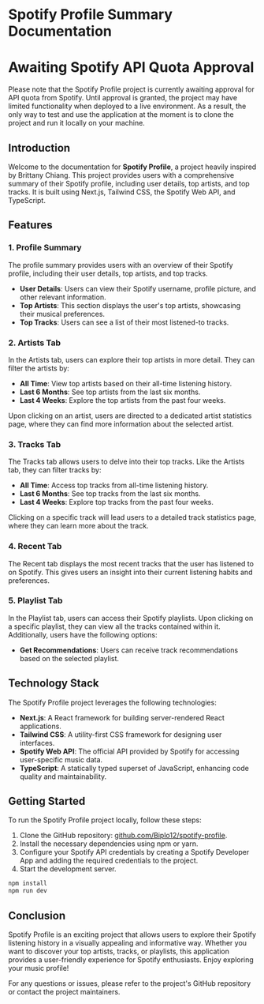 # Spotify Profile Summary Documentation

# Awaiting Spotify API Quota Approval
Please note that the Spotify Profile project is currently awaiting approval for API quota from Spotify. Until approval is granted, the project may have limited functionality when deployed to a live environment. As a result, the only way to test and use the application at the moment is to clone the project and run it locally on your machine.

## Introduction

Welcome to the documentation for **Spotify Profile**, a project heavily inspired by Brittany Chiang. This project provides users with a comprehensive summary of their Spotify profile, including user details, top artists, and top tracks. It is built using Next.js, Tailwind CSS, the Spotify Web API, and TypeScript.

## Features

### 1. Profile Summary

The profile summary provides users with an overview of their Spotify profile, including their user details, top artists, and top tracks.

- **User Details**: Users can view their Spotify username, profile picture, and other relevant information.
- **Top Artists**: This section displays the user's top artists, showcasing their musical preferences.
- **Top Tracks**: Users can see a list of their most listened-to tracks.

### 2. Artists Tab

In the Artists tab, users can explore their top artists in more detail. They can filter the artists by:

- **All Time**: View top artists based on their all-time listening history.
- **Last 6 Months**: See top artists from the last six months.
- **Last 4 Weeks**: Explore the top artists from the past four weeks.

Upon clicking on an artist, users are directed to a dedicated artist statistics page, where they can find more information about the selected artist.

### 3. Tracks Tab

The Tracks tab allows users to delve into their top tracks. Like the Artists tab, they can filter tracks by:

- **All Time**: Access top tracks from all-time listening history.
- **Last 6 Months**: See top tracks from the last six months.
- **Last 4 Weeks**: Explore top tracks from the past four weeks.

Clicking on a specific track will lead users to a detailed track statistics page, where they can learn more about the track.

### 4. Recent Tab

The Recent tab displays the most recent tracks that the user has listened to on Spotify. This gives users an insight into their current listening habits and preferences.

### 5. Playlist Tab

In the Playlist tab, users can access their Spotify playlists. Upon clicking on a specific playlist, they can view all the tracks contained within it. Additionally, users have the following options:

- **Get Recommendations**: Users can receive track recommendations based on the selected playlist.

## Technology Stack

The Spotify Profile project leverages the following technologies:

- **Next.js**: A React framework for building server-rendered React applications.
- **Tailwind CSS**: A utility-first CSS framework for designing user interfaces.
- **Spotify Web API**: The official API provided by Spotify for accessing user-specific music data.
- **TypeScript**: A statically typed superset of JavaScript, enhancing code quality and maintainability.

## Getting Started

To run the Spotify Profile project locally, follow these steps:

1. Clone the GitHub repository: [github.com/Biplo12/spotify-profile](https://github.com/Biplo12/spotify-profile.git).
2. Install the necessary dependencies using npm or yarn.
3. Configure your Spotify API credentials by creating a Spotify Developer App and adding the required credentials to the project.
4. Start the development server.

```bash
npm install
npm run dev
```

## Conclusion

Spotify Profile is an exciting project that allows users to explore their Spotify listening history in a visually appealing and informative way. Whether you want to discover your top artists, tracks, or playlists, this application provides a user-friendly experience for Spotify enthusiasts. Enjoy exploring your music profile!

For any questions or issues, please refer to the project's GitHub repository or contact the project maintainers.
